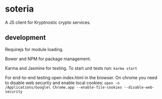 # soteria
A JS client for Kryptnostic crypto services.

## development
Requirejs for module loading.

Bower and NPM for package management.

Karma and Jasmine for testing. To start unit tests run:
`karma start`

For end-to-end testing open index.html in the browser. On chrome you need to disable web security and enable local cookies:
`open -n /Applications/Google\ Chrome.app --enable-file-cookies --disable-web-security`